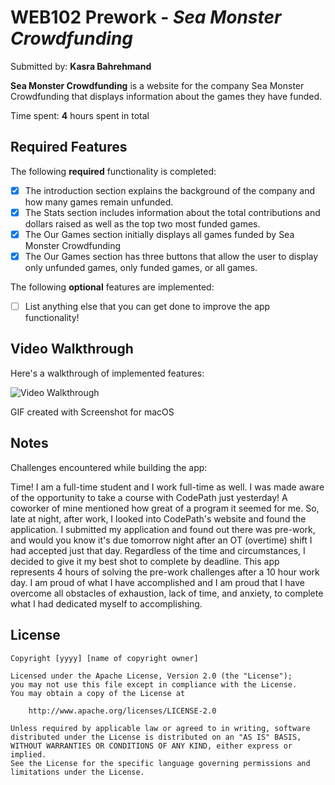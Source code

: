 # WEB102 Prework - *Sea Monster Crowdfunding*

Submitted by: **Kasra Bahrehmand**

**Sea Monster Crowdfunding** is a website for the company Sea Monster Crowdfunding that displays information about the games they have funded.

Time spent: **4** hours spent in total

## Required Features

The following **required** functionality is completed:

* [X] The introduction section explains the background of the company and how many games remain unfunded.
* [X] The Stats section includes information about the total contributions and dollars raised as well as the top two most funded games.
* [X] The Our Games section initially displays all games funded by Sea Monster Crowdfunding
* [X] The Our Games section has three buttons that allow the user to display only unfunded games, only funded games, or all games.

The following **optional** features are implemented:

* [ ] List anything else that you can get done to improve the app functionality!

## Video Walkthrough

Here's a walkthrough of implemented features:

<img src='https://imgur.com/a/vo0MOYh' title='Video Walkthrough' width='' alt='Video Walkthrough' />

<!-- Replace this with whatever GIF tool you used! -->
GIF created with Screenshot for macOS
<!-- Recommended tools:
[Kap](https://getkap.co/) for macOS
[ScreenToGif](https://www.screentogif.com/) for Windows
[peek](https://github.com/phw/peek) for Linux. -->

## Notes

Challenges encountered while building the app:

Time! I am a full-time student and I work full-time as well. I was made aware of the opportunity to take a course with CodePath just yesterday!
A coworker of mine mentioned how great of a program it seemed for me. So, late at night, after work, I looked into CodePath's website and found the application.
I submitted my application and found out there was pre-work, and would you know it's due tomorrow night after an OT (overtime) shift I had accepted just that day.
Regardless of the time and circumstances, I decided to give it my best shot to complete by deadline. This app represents 4 hours of solving the pre-work challenges
after a 10 hour work day. I am proud of what I have accomplished and I am proud that I have overcome all obstacles of exhaustion, lack of time, and anxiety, to
complete what I had dedicated myself to accomplishing.

## License

    Copyright [yyyy] [name of copyright owner]

    Licensed under the Apache License, Version 2.0 (the "License");
    you may not use this file except in compliance with the License.
    You may obtain a copy of the License at

        http://www.apache.org/licenses/LICENSE-2.0

    Unless required by applicable law or agreed to in writing, software
    distributed under the License is distributed on an "AS IS" BASIS,
    WITHOUT WARRANTIES OR CONDITIONS OF ANY KIND, either express or implied.
    See the License for the specific language governing permissions and
    limitations under the License.
